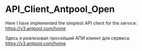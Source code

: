 # API_Client_Antpool_Open

Here I have implemented the simplest API client for the service: https://v3.antpool.com/home

Здесь я реализовал просейший АПИ клиент для сервиса: https://v3.antpool.com/home 

